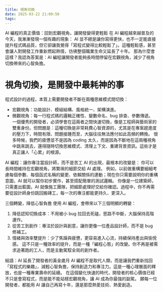 ```yaml
---
title: 視角切換
date: 2025-03-22 21:09:50
tags:
---
```

AI 編程的真正價值：回到宏觀視角，讓開發變得更輕鬆
在 AI 編程越來越普及的今天，我漸漸發現一個有趣的現象：
AI 並不總是讓你寫得更快，也不一定能直接提升程式碼品質，但它卻讓我覺得「寫程式變得比較輕鬆了」。這種輕鬆感，甚至會讓人對開發工作重新燃起熱情，彷彿整個職業生命又延長了十年。
那為什麼會這樣？我認為答案是：AI 編程讓開發者能夠長時間停留在宏觀視角，減少了視角切換帶來的心智負擔。

# 視角切換，是開發中最耗神的事
程式設計的過程，本質上需要開發者不斷在兩種思維模式間切換：
* 宏觀視角：功能設計、模組結構、風格統一、架構演進。
* 微觀視角：每一行程式碼的邏輯正確性、變數命名、bug 排查、參數傳遞。
一個優秀的開發者，必須學會在這兩者之間快速切換，像是工程師與藝術家的雙重身份。但問題是：這種切換是非常耗費心智資源的，尤其是在專案趕進度的壓力下，時間有限、問題接踵而至，大腦往往無法應付如此高頻的轉換。
很多時候，我們的疲憊並不是因為 coding 太久，而是因為不斷地在這兩種視角中跳來跳去，還得隨時切換思維模式、清理上下文、重建背景資訊。這些才是真正讓人「心累」的根源。

AI 編程：讓你專注當設計師，而不是苦工
AI 的出現，最根本的改變是：
你可以長時間維持在宏觀視角，將繁瑣的細節交給 AI 處理。
例如，以前做重構要細細考慮每個參數、每個函式名稱的變更、依賴關係的連動；現在你只需要說明你的重構意圖，AI 就可以幫你初步實作，甚至搭配簡單的測試邏輯。
你像是一位建築師，只需畫出藍圖，AI 就像施工團隊，把細節處理好交給你確認。過程中，你不再需要從設計師身份跳回搬磚工，每一次的專注都能更持久、更深入。

三個轉變，降低心智負擔
使用 AI 編程，會帶來以下三個明顯的轉變：
1. 降低認知切換成本：不用被小 bug 拉回去死磕，思路不中斷，大腦保持高階運作。
2. 從苦工到創作：專注於設計與創意，讓你更像一位產品設計師，而不是 bug 修補工。
3. 情緒與效率雙提升：少了焦躁與疲憊，更容易進入心流，持續保持產出與愉悅感。
這不只是一種效率的提升，而是一種「編程心態」的改變。你不再是被需求追著跑的工人，而是主動駕馭全局的創作者。

結語：AI 延長了開發者的黃金歲月
AI 編程不是取代人類，而是讓我們重新找回「寫程式的樂趣」，減輕心智負擔，保持創造力和專注力。這是一種心理層面的釋放，也是一種專業壽命的延續。
在這個變化快速的時代，開發者的核心價值已經不只是會寫程式，而是能不能站穩宏觀視角，讓 AI 成為你最強的副駕。
願每一位開發者，都能用 AI 讓自己再寫十年，還是那麼熱愛技術、熱愛創造。

